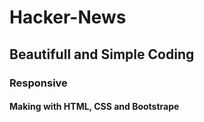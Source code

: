# Hacker-News

## Beautifull and Simple Coding

### Responsive

#### Making with HTML, CSS and Bootstrape